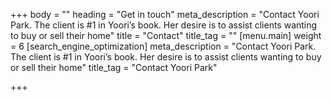 +++
body = ""
heading = "Get in touch"
meta_description = "Contact Yoori Park. The client is #1 in Yoori’s book. Her desire is to assist clients wanting to buy or sell their home"
title = "Contact"
title_tag = ""
[menu.main]
weight = 6
[search_engine_optimization]
meta_description = "Contact Yoori Park. The client is #1 in Yoori’s book. Her desire is to assist clients wanting to buy or sell their home"
title_tag = "Contact Yoori Park"

+++
